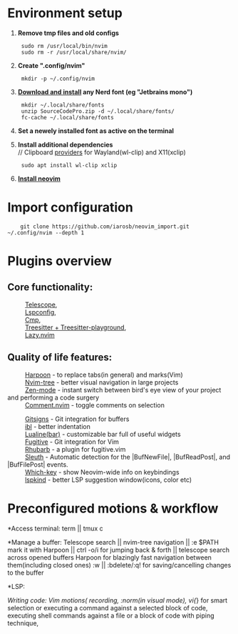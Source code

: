 # Environment setup

1. **Remove tmp files and old configs** 

        sudo rm /usr/local/bin/nvim
        sudo rm -r /usr/local/share/nvim/

2. **Create ".config/nvim"**

        mkdir -p ~/.config/nvim

3. **[Download and install](https://www.nerdfonts.com/) any Nerd font (eg "Jetbrains mono")**

        mkdir ~/.local/share/fonts
        unzip SourceCodePro.zip -d ~/.local/share/fonts/
        fc-cache ~/.local/share/fonts

4. **Set a newely installed font as active on the terminal**
 
5. **Install additional dependencies**
<br>// Clipboard [providers](https://neovim.io/doc/user/provider.html) for Wayland(wl-clip) and X11(xclip)        

        sudo apt install wl-clip xclip

6. [**Install neovim**](https://github.com/neovim/neovim/wiki/Installing-Neovim)


# Import configuration 

        git clone https://github.com/iarosb/neovim_import.git ~/.config/nvim --depth 1


# Plugins overview

## **Core functionality:**
&nbsp;&nbsp;&nbsp;&nbsp;&nbsp;&nbsp;&nbsp;&nbsp;&nbsp; [Telescope](https://github.com/nvim-telescope/telescope.nvim),<br>
&nbsp;&nbsp;&nbsp;&nbsp;&nbsp;&nbsp;&nbsp;&nbsp;&nbsp; [Lspconfig](https://github.com/neovim/nvim-lspconfig),<br>
&nbsp;&nbsp;&nbsp;&nbsp;&nbsp;&nbsp;&nbsp;&nbsp;&nbsp; [Cmp](https://github.com/hrsh7th/nvim-cmp),<br>
&nbsp;&nbsp;&nbsp;&nbsp;&nbsp;&nbsp;&nbsp;&nbsp;&nbsp; [Treesitter + Treesitter-playground](https://github.com/nvim-treesitter/nvim-treesitter),<br>
&nbsp;&nbsp;&nbsp;&nbsp;&nbsp;&nbsp;&nbsp;&nbsp;&nbsp; [Lazy.nvim](https://github.com/folke/lazy.nvim)<br>

## **Quality of life features:**
&nbsp;&nbsp;&nbsp;&nbsp;&nbsp;&nbsp;&nbsp;&nbsp;&nbsp; [Harpoon](https://github.com/ThePrimeagen/harpoon) - to replace tabs(in general) and marks(Vim)<br>
&nbsp;&nbsp;&nbsp;&nbsp;&nbsp;&nbsp;&nbsp;&nbsp;&nbsp; [Nvim-tree](https://github.com/nvim-tree) - better visual navigation in large projects<br>
&nbsp;&nbsp;&nbsp;&nbsp;&nbsp;&nbsp;&nbsp;&nbsp;&nbsp; [Zen-mode](https://github.com/folke/zen-mode.nvim) - instant switch between bird's eye view of your project and performing a code surgery<br>
&nbsp;&nbsp;&nbsp;&nbsp;&nbsp;&nbsp;&nbsp;&nbsp;&nbsp; [Comment.nvim](https://github.com/numToStr/Comment.nvim) - toggle comments on selection<br>

&nbsp;&nbsp;&nbsp;&nbsp;&nbsp;&nbsp;&nbsp;&nbsp;&nbsp; [Gitsigns](https://github.com/lewis6991/gitsigns.nvim) - Git integration for buffers<br>
&nbsp;&nbsp;&nbsp;&nbsp;&nbsp;&nbsp;&nbsp;&nbsp;&nbsp; [ibl](https://github.com/lukas-reineke/indent-blankline.nvim) - better indentation<br>
&nbsp;&nbsp;&nbsp;&nbsp;&nbsp;&nbsp;&nbsp;&nbsp;&nbsp; [Lualine(bar)](https://github.com/nvim-lualine/lualine.nvim) - customizable bar full of useful widgets<br>
&nbsp;&nbsp;&nbsp;&nbsp;&nbsp;&nbsp;&nbsp;&nbsp;&nbsp; [Fugitive](https://github.com/tpope/vim-fugitive) - Git integration for Vim<br>
&nbsp;&nbsp;&nbsp;&nbsp;&nbsp;&nbsp;&nbsp;&nbsp;&nbsp; [Rhubarb](https://github.com/tpope/vim-rhubarb) - a plugin for fugitive.vim<br>
&nbsp;&nbsp;&nbsp;&nbsp;&nbsp;&nbsp;&nbsp;&nbsp;&nbsp; [Sleuth](https://github.com/tpope/vim-sleuth) - Automatic detection for the |BufNewFile|, |BufReadPost|, and |BufFilePost| events.<br>
&nbsp;&nbsp;&nbsp;&nbsp;&nbsp;&nbsp;&nbsp;&nbsp;&nbsp; [Which-key](https://github.com/folke/which-key.nvim) - show Neovim-wide info on keybindings<br>
&nbsp;&nbsp;&nbsp;&nbsp;&nbsp;&nbsp;&nbsp;&nbsp;&nbsp; [lspkind](https://github.com/onsails/lspkind.nvim) - better LSP suggestion window(icons, color etc)<br>


# Preconfigured motions & workflow

*Access terminal: term   || tmux <C-space>c

*Manage a buffer: 
                Telescope search || nvim-tree navigation || :e $PATH  
                mark it with Harpoon || ctrl -o/i for jumping back & forth || telescope search across opened buffers
                Harpoon for blazingly fast navigation between them(including closed ones) 
                :w || :bdelete/:q! for saving/cancelling changes to the buffer
        
*LSP:

*Writing code:
                Vim motions(
                        recording,
                        :norm(in visual mode),
                        vi{*} for smart selection or executing a command against a selected block of code,   
                        executing shell commands against a file or a block of code with piping technique,
